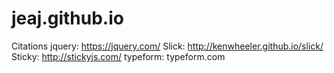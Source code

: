 jeaj.github.io
==============

Citations
jquery: https://jquery.com/
Slick: http://kenwheeler.github.io/slick/
Sticky: http://stickyjs.com/
typeform: typeform.com